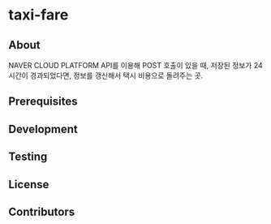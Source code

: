 # taxi-fare

## About

NAVER CLOUD PLATFORM API를 이용해 POST 호출이 있을 때, 저장된 정보가 24시간이 경과되었다면, 정보를 갱신해서 택시 비용으로 돌려주는 곳.

## Prerequisites

## Development

## Testing

## License

## Contributors
